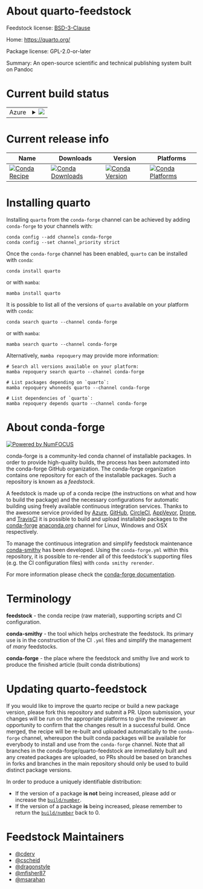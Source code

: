 About quarto-feedstock
======================

Feedstock license: [BSD-3-Clause](https://github.com/conda-forge/quarto-feedstock/blob/main/LICENSE.txt)

Home: https://quarto.org/

Package license: GPL-2.0-or-later

Summary: An open-source scientific and technical publishing system built on Pandoc

Current build status
====================


<table>
    
  <tr>
    <td>Azure</td>
    <td>
      <details>
        <summary>
          <a href="https://dev.azure.com/conda-forge/feedstock-builds/_build/latest?definitionId=17182&branchName=main">
            <img src="https://dev.azure.com/conda-forge/feedstock-builds/_apis/build/status/quarto-feedstock?branchName=main">
          </a>
        </summary>
        <table>
          <thead><tr><th>Variant</th><th>Status</th></tr></thead>
          <tbody><tr>
              <td>linux_64</td>
              <td>
                <a href="https://dev.azure.com/conda-forge/feedstock-builds/_build/latest?definitionId=17182&branchName=main">
                  <img src="https://dev.azure.com/conda-forge/feedstock-builds/_apis/build/status/quarto-feedstock?branchName=main&jobName=linux&configuration=linux%20linux_64_" alt="variant">
                </a>
              </td>
            </tr><tr>
              <td>osx_64</td>
              <td>
                <a href="https://dev.azure.com/conda-forge/feedstock-builds/_build/latest?definitionId=17182&branchName=main">
                  <img src="https://dev.azure.com/conda-forge/feedstock-builds/_apis/build/status/quarto-feedstock?branchName=main&jobName=osx&configuration=osx%20osx_64_" alt="variant">
                </a>
              </td>
            </tr><tr>
              <td>osx_arm64</td>
              <td>
                <a href="https://dev.azure.com/conda-forge/feedstock-builds/_build/latest?definitionId=17182&branchName=main">
                  <img src="https://dev.azure.com/conda-forge/feedstock-builds/_apis/build/status/quarto-feedstock?branchName=main&jobName=osx&configuration=osx%20osx_arm64_" alt="variant">
                </a>
              </td>
            </tr><tr>
              <td>win_64</td>
              <td>
                <a href="https://dev.azure.com/conda-forge/feedstock-builds/_build/latest?definitionId=17182&branchName=main">
                  <img src="https://dev.azure.com/conda-forge/feedstock-builds/_apis/build/status/quarto-feedstock?branchName=main&jobName=win&configuration=win%20win_64_" alt="variant">
                </a>
              </td>
            </tr>
          </tbody>
        </table>
      </details>
    </td>
  </tr>
</table>

Current release info
====================

| Name | Downloads | Version | Platforms |
| --- | --- | --- | --- |
| [![Conda Recipe](https://img.shields.io/badge/recipe-quarto-green.svg)](https://anaconda.org/conda-forge/quarto) | [![Conda Downloads](https://img.shields.io/conda/dn/conda-forge/quarto.svg)](https://anaconda.org/conda-forge/quarto) | [![Conda Version](https://img.shields.io/conda/vn/conda-forge/quarto.svg)](https://anaconda.org/conda-forge/quarto) | [![Conda Platforms](https://img.shields.io/conda/pn/conda-forge/quarto.svg)](https://anaconda.org/conda-forge/quarto) |

Installing quarto
=================

Installing `quarto` from the `conda-forge` channel can be achieved by adding `conda-forge` to your channels with:

```
conda config --add channels conda-forge
conda config --set channel_priority strict
```

Once the `conda-forge` channel has been enabled, `quarto` can be installed with `conda`:

```
conda install quarto
```

or with `mamba`:

```
mamba install quarto
```

It is possible to list all of the versions of `quarto` available on your platform with `conda`:

```
conda search quarto --channel conda-forge
```

or with `mamba`:

```
mamba search quarto --channel conda-forge
```

Alternatively, `mamba repoquery` may provide more information:

```
# Search all versions available on your platform:
mamba repoquery search quarto --channel conda-forge

# List packages depending on `quarto`:
mamba repoquery whoneeds quarto --channel conda-forge

# List dependencies of `quarto`:
mamba repoquery depends quarto --channel conda-forge
```


About conda-forge
=================

[![Powered by
NumFOCUS](https://img.shields.io/badge/powered%20by-NumFOCUS-orange.svg?style=flat&colorA=E1523D&colorB=007D8A)](https://numfocus.org)

conda-forge is a community-led conda channel of installable packages.
In order to provide high-quality builds, the process has been automated into the
conda-forge GitHub organization. The conda-forge organization contains one repository
for each of the installable packages. Such a repository is known as a *feedstock*.

A feedstock is made up of a conda recipe (the instructions on what and how to build
the package) and the necessary configurations for automatic building using freely
available continuous integration services. Thanks to the awesome service provided by
[Azure](https://azure.microsoft.com/en-us/services/devops/), [GitHub](https://github.com/),
[CircleCI](https://circleci.com/), [AppVeyor](https://www.appveyor.com/),
[Drone](https://cloud.drone.io/welcome), and [TravisCI](https://travis-ci.com/)
it is possible to build and upload installable packages to the
[conda-forge](https://anaconda.org/conda-forge) [anaconda.org](https://anaconda.org/)
channel for Linux, Windows and OSX respectively.

To manage the continuous integration and simplify feedstock maintenance
[conda-smithy](https://github.com/conda-forge/conda-smithy) has been developed.
Using the ``conda-forge.yml`` within this repository, it is possible to re-render all of
this feedstock's supporting files (e.g. the CI configuration files) with ``conda smithy rerender``.

For more information please check the [conda-forge documentation](https://conda-forge.org/docs/).

Terminology
===========

**feedstock** - the conda recipe (raw material), supporting scripts and CI configuration.

**conda-smithy** - the tool which helps orchestrate the feedstock.
                   Its primary use is in the construction of the CI ``.yml`` files
                   and simplify the management of *many* feedstocks.

**conda-forge** - the place where the feedstock and smithy live and work to
                  produce the finished article (built conda distributions)


Updating quarto-feedstock
=========================

If you would like to improve the quarto recipe or build a new
package version, please fork this repository and submit a PR. Upon submission,
your changes will be run on the appropriate platforms to give the reviewer an
opportunity to confirm that the changes result in a successful build. Once
merged, the recipe will be re-built and uploaded automatically to the
`conda-forge` channel, whereupon the built conda packages will be available for
everybody to install and use from the `conda-forge` channel.
Note that all branches in the conda-forge/quarto-feedstock are
immediately built and any created packages are uploaded, so PRs should be based
on branches in forks and branches in the main repository should only be used to
build distinct package versions.

In order to produce a uniquely identifiable distribution:
 * If the version of a package **is not** being increased, please add or increase
   the [``build/number``](https://docs.conda.io/projects/conda-build/en/latest/resources/define-metadata.html#build-number-and-string).
 * If the version of a package **is** being increased, please remember to return
   the [``build/number``](https://docs.conda.io/projects/conda-build/en/latest/resources/define-metadata.html#build-number-and-string)
   back to 0.

Feedstock Maintainers
=====================

* [@cderv](https://github.com/cderv/)
* [@cscheid](https://github.com/cscheid/)
* [@dragonstyle](https://github.com/dragonstyle/)
* [@mfisher87](https://github.com/mfisher87/)
* [@msarahan](https://github.com/msarahan/)

